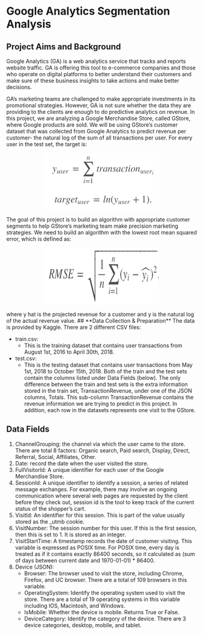 # Google Analytics Segmentation Analysis
## **Project Aims and Background**
Google Analytics (GA) is a web analytics service that tracks and reports website traffic. GA is offering this tool to e-commerce companies and those who operate on digital platforms to better understand their customers and make sure of these business insights to take actions and make better decisions. 

GA’s marketing teams are challenged to make appropriate investments in its promotional strategies. However, GA is not sure whether the data they are providing to the clients are enough to do predictive analytics on revenue. In this project, we are analyzing a Google Merchandise Store, called GStore, where Google products are sold. We will be using GStore’s customer dataset that was collected from Google Analytics to predict revenue per customer- the natural log of the sum of all transactions per user. For every user in the test set, the target is:
<p align="center">
  <img src="https://raw.githubusercontent.com/claire-cheng/Google-Analytics-Segmentation-Analysis/main/Formula.png" width="300" height="150">
</p>
The goal of this project is to build an algorithm with appropriate customer segments to help GStore’s marketing team make precision marketing strategies. We need to build an algorithm with the lowest root mean squared error, which is defined as: 
<p align="center">
  <img src="https://raw.githubusercontent.com/claire-cheng/Google-Analytics-Segmentation-Analysis/main/RMSE.png" width="300" height="150">
</p>
where y hat is the projected revenue for a customer and y is the natural log of the actual revenue value.
## **Data Collection & Preparation**
The data is provided by Kaggle. There are 2 different CSV files:

 - train.csv:
    - This is the training dataset that contains user transactions from August 1st, 2016 to April 30th, 2018.
 - test.csv:
    - This is the testing dataset that contains user transactions from May 1st, 2018 to October 15th, 2018.
Both of the train and the test sets contain the columns listed under Data Fields (below). The only difference between the train and test sets is the extra information stored in the train set, TransactionRevenue, under one of the JSON columns, Totals. This sub-column  TransactionRevenue contains the revenue information we are trying to predict in this project. In addition, each row in the datasets represents one visit to the GStore. 
## **Data Fields**
  1. ChannelGrouping: the channel via which the user came to the store. There are total 8 factors: Organic search, Paid search, Display, Direct, Referral, Social, Affiliates, Other.
  2. Date: record the date when the user visited the store.
  3. FullVisitorId: A unique identifier for each user of the Google Merchandise Store.
  4. SessionId: A unique identifier to identify a session, a series of related message exchanges. For example, there may involve an ongoing communication where several web pages are requested by the client before they check out, session id is the tool to keep track of the current status of the shopper’s cart.
  5. VisitId: An identifier for this session. This is part of the value usually stored as the _utmb cookie. 
  6. VisitNumber: The session number for this user. If this is the first session, then this is set to 1. It is stored as an integer.
  7. VisitStartTime: A timestamp records the date of customer visiting. This variable is expressed as POSIX time. For POSIX time, every day is treated as if it contains exactly 86400 seconds, so it calculated as (sum of days between current date and 1970-01-01) * 86400.
  8. Device (JSON):
     - Browser: The browser used to visit the store, including Chrome, Firefox, and UC browser. There are a total of 109 browsers in this variable. 
     - OperatingSystem: Identify the operating system used to visit the store. There are a total of 19 operating systems in this variable including IOS, Macintosh, and Windows.
     - IsMobile: Whether the device is mobile. Returns True or False.
     - DeviceCategory: Identify the category of the device. There are 3 device categories, desktop, mobile, and tablet.


